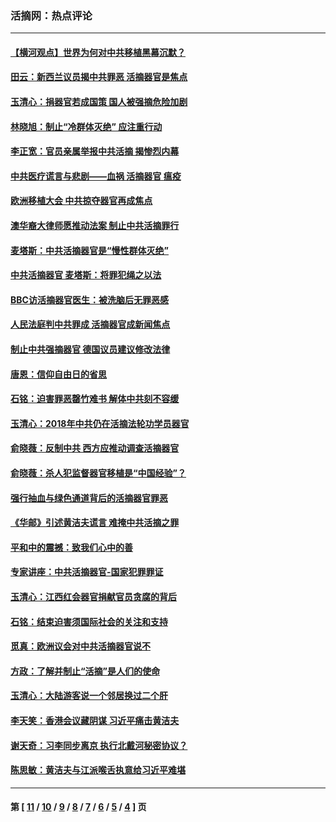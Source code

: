### 活摘网：热点评论
---
#### [【横河观点】世界为何对中共移植黑幕沉默？](../../pages/nf5879/n13244249.md?03080430) 
#### [田云：新西兰议员揭中共罪恶 活摘器官是焦点](../../pages/nf5879/n13070629.md?03080430) 
#### [玉清心：捐器官若成国策 国人被强摘危险加剧](../../pages/nf5879/n12802713.md?03080430) 
#### [林晓旭：制止“冷群体灭绝” 应注重行动](../../pages/nf5879/n12779736.md?03080430) 
#### [李正宽：官员亲属举报中共活摘 揭惨烈内幕](../../pages/nf5879/n12684490.md?03080430) 
#### [中共医疗谎言与悲剧——血祸 活摘器官 瘟疫](../../pages/nf5879/n12372103.md?03080430) 
#### [欧洲移植大会 中共掠夺器官再成焦点](../../pages/nf5879/n11538883.md?03080430) 
#### [澳华裔大律师愿推动法案 制止中共活摘罪行](../../pages/nf5879/n11377039.md?03080430) 
#### [麦塔斯：中共活摘器官是“慢性群体灭绝”](../../pages/nf5879/n11350529.md?03080430) 
#### [中共活摘器官 麦塔斯：将罪犯绳之以法](../../pages/nf5879/n11347973.md?03080430) 
#### [BBC访活摘器官医生：被洗脑后无罪恶感](../../pages/nf5879/n11335935.md?03080430) 
#### [人民法庭判中共罪成 活摘器官成新闻焦点](../../pages/nf5879/n11331578.md?03080430) 
#### [制止中共强摘器官 德国议员建议修改法律](../../pages/nf5879/n11249451.md?03080430) 
#### [唐恩：信仰自由日的省思](../../pages/nf5879/n11003525.md?03080430) 
#### [石铭：迫害罪恶罄竹难书  解体中共刻不容缓](../../pages/nf5879/n10942855.md?03080430) 
#### [玉清心：2018年中共仍在活摘法轮功学员器官](../../pages/nf5879/n10914646.md?03080430) 
#### [俞晓薇：反制中共 西方应推动调查活摘器官](../../pages/nf5879/n10794671.md?03080430) 
#### [俞晓薇：杀人犯监督器官移植是“中国经验”？](../../pages/nf5879/n10466427.md?03080430) 
#### [强行抽血与绿色通道背后的活摘器官罪恶](../../pages/nf5879/n10004708.md?03080430) 
#### [《华邮》引述黄洁夫谎言 难掩中共活摘之罪](../../pages/nf5879/n9642309.md?03080430) 
#### [平和中的震撼：致我们心中的善](../../pages/nf5879/n9021123.md?03080430) 
#### [专家讲座：中共活摘器官-国家犯罪罪证](../../pages/nf5879/n8828153.md?03080430) 
#### [玉清心：江西红会器官捐献官员贪腐的背后](../../pages/nf5879/n8522122.md?03080430) 
#### [石铭：结束迫害须国际社会的关注和支持](../../pages/nf5879/n8443497.md?03080430) 
#### [觅真：欧洲议会对中共活摘器官说不](../../pages/nf5879/n8337486.md?03080430) 
#### [方政：了解并制止“活摘”是人们的使命](../../pages/nf5879/n8329214.md?03080430) 
#### [玉清心：大陆游客说一个邻居换过二个肝](../../pages/nf5879/n8291404.md?03080430) 
#### [李天笑：香港会议藏阴谋 习近平痛击黄洁夫](../../pages/nf5879/n8241459.md?03080430) 
#### [谢天奇：习李同步离京 执行北戴河秘密协议？](../../pages/nf5879/n8230418.md?03080430) 
#### [陈思敏：黄洁夫与江派喉舌执意给习近平难堪](../../pages/nf5879/n8222166.md?03080430) 

---
#### 第 [ [11](./11.md?03080430) / [10](./10.md?03080430) / [9](./9.md?03080430) / [8](./8.md?03080430) / [7](./7.md?03080430) / [6](./6.md?03080430) / [5](./5.md?03080430) / [4](./4.md?03080430) ] 页
